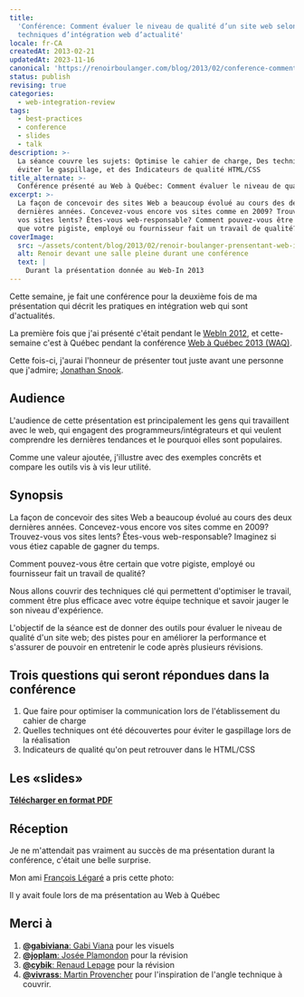 ```yaml
---
title:
  'Conférence: Comment évaluer le niveau de qualité d’un site web selon les
  techniques d’intégration web d’actualité'
locale: fr-CA
createdAt: 2013-02-21
updatedAt: 2023-11-16
canonical: 'https://renoirboulanger.com/blog/2013/02/conference-comment-evaluer-la-qualite-dun-site-web-selon-les-techniques-dintegration-web-dactualite/'
status: publish
revising: true
categories:
  - web-integration-review
tags:
  - best-practices
  - conference
  - slides
  - talk
description: >-
  La séance couvre les sujets: Optimise le cahier de charge, Des techniques pour
  éviter le gaspillage, et des Indicateurs de qualité HTML/CSS
title_alternate: >-
  Conférence présenté au Web à Québec: Comment évaluer le niveau de qualité d’un site web selon les techniques d'actualité
excerpt: >-
  La façon de concevoir des sites Web a beaucoup évolué au cours des deux
  dernières années. Concevez-vous encore vos sites comme en 2009? Trouvez-vous
  vos sites lents? Êtes-vous web-responsable? Comment pouvez-vous être certain
  que votre pigiste, employé ou fournisseur fait un travail de qualité?
coverImage:
  src: ~/assets/content/blog/2013/02/renoir-boulanger-prensentant-web-in-2013.jpg
  alt: Renoir devant une salle pleine durant une conférence
  text: |
    Durant la présentation donnée au Web-In 2013
---
```


Cette semaine, je fait une conférence pour la deuxième fois de ma présentation
qui décrit les pratiques en intégration web qui sont d'actualités.

La première fois que j'ai présenté c'était pendant le [WebIn 2012][0], et
cette-semaine c'est à Québec pendant la conférence [Web à Québec 2013 (WAQ)][1].

Cette fois-ci, j'aurai l'honneur de présenter tout juste avant une personne que
j'admire; [Jonathan Snook][2].

## Audience

L'audience de cette présentation est principalement les gens qui travaillent
avec le web, qui engagent des programmeurs/intégrateurs et qui veulent
comprendre les dernières tendances et le pourquoi elles sont populaires.

Comme une valeur ajoutée, j'illustre avec des exemples concrêts et compare les
outils vis à vis leur utilité.

## Synopsis

La façon de concevoir des sites Web a beaucoup évolué au cours des deux
dernières années. Concevez-vous encore vos sites comme en 2009? Trouvez-vous vos
sites lents? Êtes-vous web-responsable? Imaginez si vous étiez capable de gagner
du temps.

Comment pouvez-vous être certain que votre pigiste, employé ou fournisseur fait
un travail de qualité?

Nous allons couvrir des techniques clé qui permettent d'optimiser le travail,
comment être plus efficace avec votre équipe technique et savoir jauger le son
niveau d'expérience.

L'objectif de la séance est de donner des outils pour évaluer le niveau de
qualité d'un site web; des pistes pour en améliorer la performance et s'assurer
de pouvoir en entretenir le code après plusieurs révisions.

## Trois questions qui seront répondues dans la conférence

1. Que faire pour optimiser la communication lors de l'établissement du cahier
   de charge
2. Quelles techniques ont été découvertes pour éviter le gaspillage lors de la
   réalisation
3. Indicateurs de qualité qu'on peut retrouver dans le HTML/CSS

## Les «slides»

<!--#TODO Slides-->

<script async class="speakerdeck-embed" data-id="e6b55b505ea10130f6bb22000a952b58" data-ratio="1.77777777777778" src="https://speakerdeck.com/assets/embed.js"></script>

**[Télécharger en format PDF][3]**

## Réception

Je ne m'attendait pas vraiment au succès de ma présentation durant la
conférence, c'était une belle surprise.

Mon ami [François Légaré][4] a pris cette photo:

<app-image src="~/assets/content/blog/2013/02/presentation-renoir-web-a-quebec-qualite-integration-web.jpg" figcaption=" ">

Il y avait foule lors de ma présentation au Web à Québec

</app-image>

## Merci à

1. [**@gabiviana**: Gabi Viana][5] pour les visuels
2. [**@joplam**: Josée Plamondon][6] pour la révision
3. [**@cybik**: Renaud Lepage][7] pour la révision
4. [**@vivrass**: Martin Provencher][8] pour l'inspiration de l'angle technique
   à couvrir.

[0]: https://web.archive.org/web/20121121144432/http://mtldgtl.com/fr/web-in/
[1]: http://webaquebec.org/
[2]: https://twitter.com/snookca
[3]: https://renoirboulanger.com/files/201302-slides.pdf
[4]: https://twitter.com/frLegare
[5]: https://twitter.com/gabiviana
[6]: https://twitter.com/joplam
[7]: https://twitter.com/cybik
[8]: https://twitter.com/vivrass
[fb-post-waq]: https://www.facebook.com/photo/?fbid=511482285570250&set=a.511431488908663 "2013-02-22 Publication Facebook du WAQ"

<!--#TODO Slides /files/201302-slides.pdf-->
